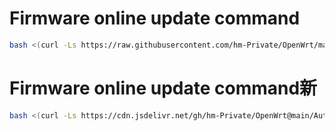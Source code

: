 # Firmware online update command

````bash 
bash <(curl -Ls https://raw.githubusercontent.com/hm-Private/OpenWrt/main/AutoUpdate.sh)
````

# Firmware online update command新

````bash 
bash <(curl -Ls https://cdn.jsdelivr.net/gh/hm-Private/OpenWrt@main/AutoUpdates.sh)
````
